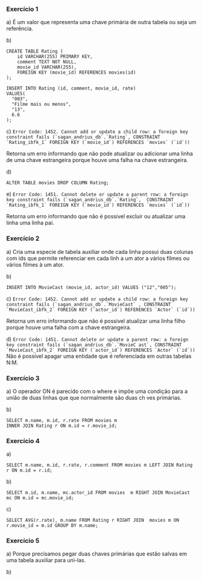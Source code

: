 ### Exercício 1
a) É um valor que representa uma chave primária de outra tabela ou seja um referência.

b)
```MySql
CREATE TABLE Rating (
	id VARCHAR(255) PRIMARY KEY,
    comment TEXT NOT NULL,
    movie_id VARCHAR(255),
    FOREIGN KEY (movie_id) REFERENCES movies(id)
);

INSERT INTO Rating (id, comment, movie_id, rate)
VALUES(
  "003", 
  "Filme mais ou menos",
  "13",
  6.6
);
```

c) ```Error Code: 1452. Cannot add or update a child row: a foreign key constraint fails (`sagan_andrius_db`.`Rating`,
CONSTRAINT `Rating_ibfk_1` FOREIGN KEY (`movie_id`) REFERENCES `movies` (`id`))```

Retorna um erro informando que não pode atualizar ou adicionar uma linha de uma chave estrangeira porque houve uma falha
na chave estrangeira.

d)
```MySql
ALTER TABLE movies DROP COLUMN Rating;
```

e) ```Error Code: 1451. Cannot delete or update a parent row: a foreign key constraint fails (`sagan_andrius_db`.`Rating`, 
CONSTRAINT `Rating_ibfk_1` FOREIGN KEY (`movie_id`) REFERENCES `movies` (`id`))```

Retorna um erro informando que não é possivel excluir ou atualizar uma linha uma linha pai.


### Exercício 2
a) Cria uma especie de tabela auxiliar onde cada linha possui duas colunas com ids que permite referenciar em cada linh
a um ator a vários filmes ou vários filmes à um ator.

b)
```MySql
INSERT INTO MovieCast (movie_id, actor_id) VALUES ("12","005");
```

c) ```Error Code: 1452. Cannot add or update a child row: a foreign key constraint fails (`sagan_andrius_db`.`MovieCast`
, CONSTRAINT `MovieCast_ibfk_2` FOREIGN KEY (`actor_id`) REFERENCES `Actor` (`id`))```

Retorna um erro informando que não é possivel atualizar uma linha filho porque houve uma falha com a chave estrangeira.

d) ```Error Code: 1451. Cannot delete or update a parent row: a foreign key constraint fails (`sagan_andrius_db`.`MovieC
ast`, CONSTRAINT `MovieCast_ibfk_2` FOREIGN KEY (`actor_id`) REFERENCES `Actor` (`id`))```
Não é possivel apagar uma entidade que é referenciada em outras tabelas N:M.


### Exercício 3
a) O operador ON é parecido com o where e impõe uma condição para a união de duas linhas que que normalmente são duas ch
ves primárias.

b) 
```MySql
SELECT m.name, m.id, r.rate FROM movies m 
INNER JOIN Rating r ON m.id = r.movie_id;
```


### Exercício 4
a)
```MySql
SELECT m.name, m.id, r.rate, r.comment FROM movies m LEFT JOIN Rating r ON m.id = r.id;
```

b)
```MySql
SELECT m.id, m.name, mc.actor_id FROM movies  m RIGHT JOIN MovieCast mc ON m.id = mc.movie_id;
```

c)
```MySql
SELECT AVG(r.rate), m.name FROM Rating r RIGHT JOIN  movies m ON r.movie_id = m.id GROUP BY m.name;
```

### Exercício 5
a) Porque precisamos pegar duas chaves primárias que estão salvas em uma tabela auxiliar para uni-las.

b) 
